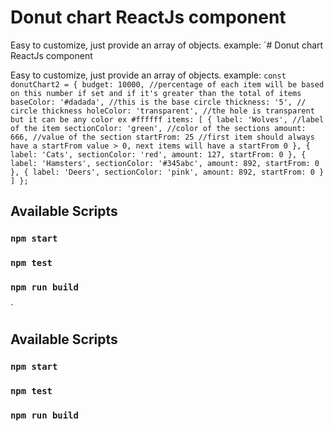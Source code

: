 # Donut chart ReactJs component

Easy to customize, just provide an array of objects.
example:
`# Donut chart ReactJs component

Easy to customize, just provide an array of objects.
example:
`const donutChart2 = {
			budget: 10000, //percentage of each item will be based on this number if set and if it's greater than the total of items
			baseColor: '#dadada', //this is the base circle
			thickness: '5', // circle thickness
			holeColor: 'transparent', //the hole is transparent but it can be any color ex #ffffff
			items: [
				{
					label: 'Wolves', //label of the item
					sectionColor: 'green', //color of the sections
					amount: 666, //value of the section
					startFrom: 25 //first item should always have a startFrom value > 0, next items will have a startFrom 0
				},
				{
					label: 'Cats',
					sectionColor: 'red',
					amount: 127,
					startFrom: 0
				},
				{
					label: 'Hamsters',
					sectionColor: '#345abc',
					amount: 892,
					startFrom: 0
				},
				{
					label: 'Deers',
					sectionColor: 'pink',
					amount: 892,
					startFrom: 0
				}
			]
		};`

## Available Scripts

### `npm start`

### `npm test`

### `npm run build`
`

## Available Scripts

### `npm start`

### `npm test`

### `npm run build`
